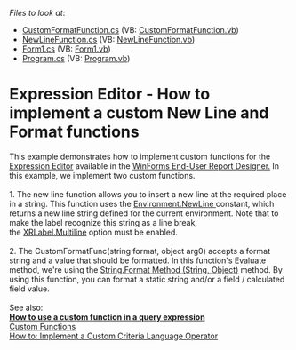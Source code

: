 <!-- default file list -->
*Files to look at*:

* [CustomFormatFunction.cs](.%2FCS%2FdxSample%2FCustom%20Expression%20Editor%20Functions%2FCustomFormatFunction.cs) (VB: [CustomFormatFunction.vb](.%2FVB%2FdxSample%2FCustom%20Expression%20Editor%20Functions%2FCustomFormatFunction.vb))
* [NewLineFunction.cs](.%2FCS%2FdxSample%2FCustom%20Expression%20Editor%20Functions%2FNewLineFunction.cs) (VB: [NewLineFunction.vb](.%2FVB%2FdxSample%2FCustom%20Expression%20Editor%20Functions%2FNewLineFunction.vb))
* [Form1.cs](./CS/dxSample/Form1.cs) (VB: [Form1.vb](./VB/dxSample/Form1.vb))
* [Program.cs](./CS/dxSample/Program.cs) (VB: [Program.vb](./VB/dxSample/Program.vb))
<!-- default file list end -->
# Expression Editor - How to implement a custom New Line and Format functions

<p>This example demonstrates how to implement custom functions for the <a href="https://docs.devexpress.com/WindowsForms/6212/common-features/expressions/expression-editor">Expression Editor</a> available in the <a href="https://docs.devexpress.com/XtraReports/10715/winforms-reporting/end-user-report-designer">WinForms End-User Report Designer.</a> In this example, we implement two custom functions.<br><br>1. The new line function allows you to insert a new line at the required place in a string. This function uses the <a href="https://msdn.microsoft.com/en-us//library/system.environment.newline(v=vs.110).aspx">Environment.NewLine</a><u> </u>constant, which returns a new line string defined for the current environment. Note that to make the label recognize this string as a line break, the <a href="https://docs.devexpress.com/XtraReports/DevExpress.XtraReports.UI.XRLabel.Multiline">XRLabel.Multiline</a> option must be enabled.<br><br>2. The CustomFormatFunc(string format, object arg0) accepts a format string and a value that should be formatted. In this function's Evaluate method, we're using the <a href="https://msdn.microsoft.com/en-us/library/fht0f5be(v=vs.110).aspx">String.Format Method (String, Object)</a> method. By using this function, you can format a static string and/or a field / calculated field value.<br><br>See also:<br><strong><a href="https://www.devexpress.com/Support/Center/p/T352441">How to use a custom function in a query expression</a></strong><br><a href="https://docs.devexpress.com/WindowsForms/9947/common-features/expressions/implementing-custom-functions7">Custom Functions</a><br><a href="https://docs.devexpress.com/XPO/5206/examples/how-to-implement-a-custom-criteria-language-function-operator">How to: Implement a Custom Criteria Language Operator</a>
